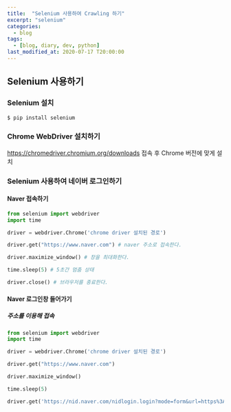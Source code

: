 ```yaml
---
title:  "Selenium 사용하여 Crawling 하기"
excerpt: "selenium"
categories:
  - blog
tags:
  - [blog, diary, dev, python]
last_modified_at: 2020-07-17 T20:00:00
---
```


## Selenium 사용하기


### Selenium 설치

```zsh
$ pip install selenium
```

### Chrome WebDriver 설치하기

https://chromedriver.chromium.org/downloads 접속 후 Chrome 버전에 맞게 설치

### Selenium 사용하여 네이버 로그인하기

#### Naver 접속하기
```python
from selenium import webdriver
import time

driver = webdriver.Chrome('chrome driver 설치된 경로')

driver.get("https://www.naver.com") # naver 주소로 접속한다.

driver.maximize_window() # 창을 최대화한다.

time.sleep(5) # 5초간 멈춤 상태

driver.close() # 브라우저를 종료한다.
```

#### Naver 로그인창 들어가기

##### 주소를 이용해 접속
```python
from selenium import webdriver
import time

driver = webdriver.Chrome('chrome driver 설치된 경로')

driver.get("https://www.naver.com")

driver.maximize_window()

time.sleep(5)

driver.get('https://nid.naver.com/nidlogin.login?mode=form&url=https%3A%2F%2Fwww.naver.com')
```

